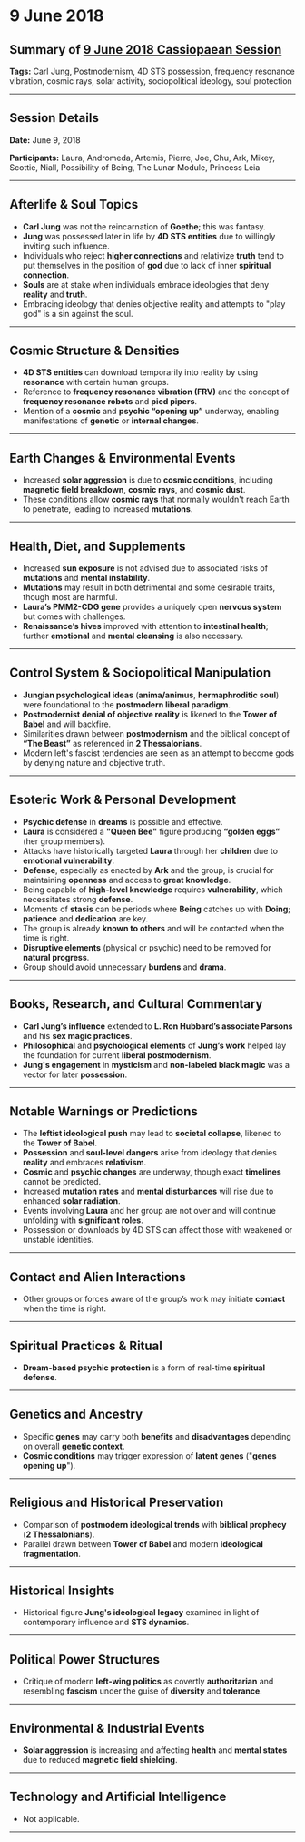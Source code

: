 # 9 June 2018

## Summary of [9 June 2018 Cassiopaean Session](https://cassiopaea.org/forum/threads/session-9-june-2018.46026/#post-764000)

**Tags:** Carl Jung, Postmodernism, 4D STS possession, frequency resonance vibration, cosmic rays, solar activity, sociopolitical ideology, soul protection

---


## Session Details

**Date:** June 9, 2018

**Participants:** Laura, Andromeda, Artemis, Pierre, Joe, Chu, Ark, Mikey, Scottie, Niall, Possibility of Being, The Lunar Module, Princess Leia

---


## Afterlife & Soul Topics

- **Carl Jung** was not the reincarnation of **Goethe**; this was fantasy.
- **Jung** was possessed later in life by **4D STS entities** due to willingly inviting such influence.
- Individuals who reject **higher connections** and relativize **truth** tend to put themselves in the position of **god** due to lack of inner **spiritual connection**.
- **Souls** are at stake when individuals embrace ideologies that deny **reality** and **truth**.
- Embracing ideology that denies objective reality and attempts to "play god" is a sin against the soul.

---


## Cosmic Structure & Densities

- **4D STS entities** can download temporarily into reality by using **resonance** with certain human groups.
- Reference to **frequency resonance vibration (FRV)** and the concept of **frequency resonance robots** and **pied pipers**.
- Mention of a **cosmic** and **psychic “opening up”** underway, enabling manifestations of **genetic** or **internal changes**.

---


## Earth Changes & Environmental Events

- Increased **solar aggression** is due to **cosmic conditions**, including **magnetic field breakdown**, **cosmic rays**, and **cosmic dust**.
- These conditions allow **cosmic rays** that normally wouldn't reach Earth to penetrate, leading to increased **mutations**.

---


## Health, Diet, and Supplements

- Increased **sun exposure** is not advised due to associated risks of **mutations** and **mental instability**.
- **Mutations** may result in both detrimental and some desirable traits, though most are harmful.
- **Laura’s PMM2-CDG gene** provides a uniquely open **nervous system** but comes with challenges.
- **Renaissance’s hives** improved with attention to **intestinal health**; further **emotional** and **mental cleansing** is also necessary.

---


## Control System & Sociopolitical Manipulation

- **Jungian psychological ideas** (**anima/animus**, **hermaphroditic soul**) were foundational to the **postmodern liberal paradigm**.
- **Postmodernist denial of objective reality** is likened to the **Tower of Babel** and will backfire.
- Similarities drawn between **postmodernism** and the biblical concept of **“The Beast”** as referenced in **2 Thessalonians**.
- Modern left's fascist tendencies are seen as an attempt to become gods by denying nature and objective truth.

---


## Esoteric Work & Personal Development

- **Psychic defense** in **dreams** is possible and effective.
- **Laura** is considered a **"Queen Bee"** figure producing **“golden eggs”** (her group members).
- Attacks have historically targeted **Laura** through her **children** due to **emotional vulnerability**.
- **Defense**, especially as enacted by **Ark** and the group, is crucial for maintaining **openness** and access to **great knowledge**.
- Being capable of **high-level knowledge** requires **vulnerability**, which necessitates strong **defense**.
- Moments of **stasis** can be periods where **Being** catches up with **Doing**; **patience** and **dedication** are key.
- The group is already **known to others** and will be contacted when the time is right.
- **Disruptive elements** (physical or psychic) need to be removed for **natural progress**.
- Group should avoid unnecessary **burdens** and **drama**.

---


## Books, Research, and Cultural Commentary

- **Carl Jung’s influence** extended to **L. Ron Hubbard’s associate Parsons** and his **sex magic practices**.
- **Philosophical** and **psychological elements** of **Jung’s work** helped lay the foundation for current **liberal postmodernism**.
- **Jung's engagement** in **mysticism** and **non-labeled black magic** was a vector for later **possession**.

---


## Notable Warnings or Predictions

- The **leftist ideological push** may lead to **societal collapse**, likened to the **Tower of Babel**.
- **Possession** and **soul-level dangers** arise from ideology that denies **reality** and embraces **relativism**.
- **Cosmic** and **psychic changes** are underway, though exact **timelines** cannot be predicted.
- Increased **mutation rates** and **mental disturbances** will rise due to enhanced **solar radiation**.
- Events involving **Laura** and her group are not over and will continue unfolding with **significant roles**.
- Possession or downloads by 4D STS can affect those with weakened or unstable identities.

---


## Contact and Alien Interactions

- Other groups or forces aware of the group’s work may initiate **contact** when the time is right.

---


## Spiritual Practices & Ritual

- **Dream-based psychic protection** is a form of real-time **spiritual defense**.

---


## Genetics and Ancestry

- Specific **genes** may carry both **benefits** and **disadvantages** depending on overall **genetic context**.
- **Cosmic conditions** may trigger expression of **latent genes** ("**genes opening up**").

---


## Religious and Historical Preservation

- Comparison of **postmodern ideological trends** with **biblical prophecy** (**2 Thessalonians**).
- Parallel drawn between **Tower of Babel** and modern **ideological fragmentation**.

---


## Historical Insights

- Historical figure **Jung's ideological legacy** examined in light of contemporary influence and **STS dynamics**.

---


## Political Power Structures

- Critique of modern **left-wing politics** as covertly **authoritarian** and resembling **fascism** under the guise of **diversity** and **tolerance**.

---


## Environmental & Industrial Events

- **Solar aggression** is increasing and affecting **health** and **mental states** due to reduced **magnetic field shielding**.

---



## Technology and Artificial Intelligence

- Not applicable.

---


